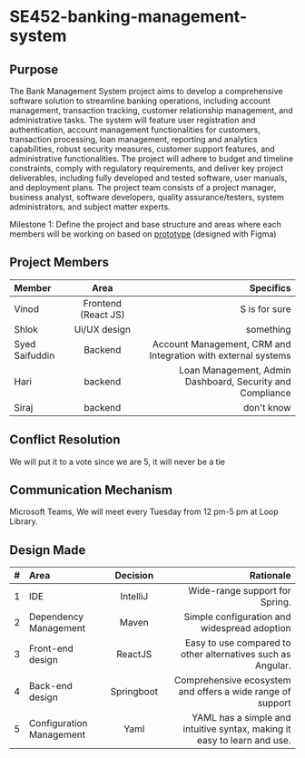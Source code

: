 # SE452-banking-management-system

## Purpose
The Bank Management System project aims to develop a comprehensive software solution to streamline banking operations, including account management, transaction tracking, customer relationship management, and administrative tasks. The system will feature user registration and authentication, account management functionalities for customers, transaction processing, loan management, reporting and analytics capabilities, robust security measures, customer support features, and administrative functionalities. The project will adhere to budget and timeline constraints, comply with regulatory requirements, and deliver key project deliverables, including fully developed and tested software, user manuals, and deployment plans. The project team consists of a project manager, business analyst, software developers, quality assurance/testers, system administrators, and subject matter experts. 


Milestone 1: Define the project and base structure and areas where each members will be working on based on [prototype](https://www.figma.com/file/wzsstl2J8hPWB0a0ZITiJL/SE452-Design?type=design&node-id=24-31&mode=design&t=AL9Ae16oZNT2UiUY-0) (designed with Figma)

## Project Members

| Member |  Area  | Specifics |
|:-----|:--------:|------:|
| Vinod   | Frontend (React JS)| S is for sure |
| Shlok   |  Ui/UX design  |something |
| Syed Saifuddin   | Backend  | Account Management, CRM and Integration with external systems |
|Hari| backend | Loan Management, Admin Dashboard, Security and Compliance|
|Siraj | backend | don't know|

## Conflict Resolution
We will put it to a vote since we are 5, it will never be a tie 

## Communication Mechanism
  Microsoft Teams, We will meet every Tuesday from 12 pm-5 pm at Loop Library.


## Design Made

|# | Area  |  Decision   | Rationale  |
|:----|:-----|:--------:|------:|
|1|IDE|IntelliJ| Wide-range support for Spring.| 
|2|Dependency Management|Maven| Simple configuration and widespread adoption |
|3|Front-end design|ReactJS| Easy to use compared to other alternatives such as Angular.| 
|4|Back-end design|  Springboot|Comprehensive ecosystem and offers a wide range of support| 
|5|Configuration Management|Yaml| YAML has a simple and intuitive syntax, making it easy to learn and use.|.
